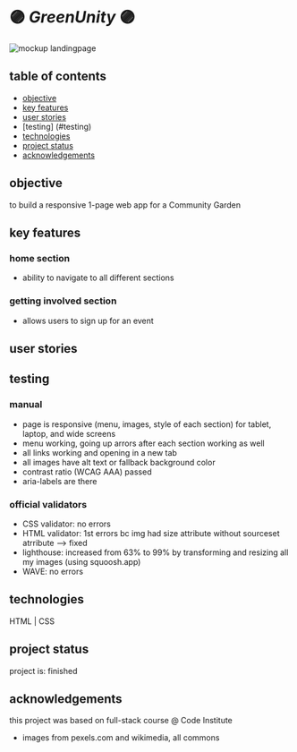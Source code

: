 # :purple_circle: *GreenUnity* :purple_circle:

![mockup landingpage](./img//readme-img/mockup_home.png?raw=true)

## table of contents

- [objective](#objective)
- [key features](#key-features)
- [user stories](#user-stories)
- [testing] (#testing)
- [technologies](#technologies)
- [project status](#project-status)
- [acknowledgements](#acknowledgements)

## objective

to build a responsive 1-page web app for a Community Garden

## key features

### home section

- ability to navigate to all different sections

### getting involved section

- allows users to sign up for an event

## user stories

## testing

### manual

- page is responsive (menu, images, style of each section) for tablet, laptop, and wide screens
- menu working, going up arrors after each section working as well
- all links working and opening in a new tab
- all images have alt text or fallback background color
- contrast ratio (WCAG AAA) passed
- aria-labels are there

### official validators

- CSS validator: no errors
- HTML validator: 1st errors bc img had size attribute without sourceset atrribute --> fixed
- lighthouse: increased from 63% to 99% by transforming and resizing all my images (using squoosh.app)
- WAVE: no errors

## technologies

HTML | CSS

## project status

project is: finished

## acknowledgements

this project was based on full-stack course @ Code Institute

- images from pexels.com and wikimedia, all commons
